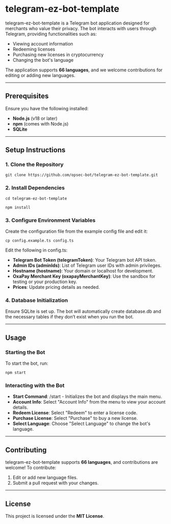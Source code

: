 # telegram-ez-bot-template

telegram-ez-bot-template is a Telegram bot application designed for merchants who value their privacy. The bot interacts with users through Telegram, providing functionalities such as:

- Viewing account information
- Redeeming licenses
- Purchasing new licenses in cryptocurrency
- Changing the bot's language

The application supports **66 languages**, and we welcome contributions for editing or adding new languages.

---

## Prerequisites

Ensure you have the following installed:

- **Node.js** (v18 or later)
- **npm** (comes with Node.js)
- **SQLite**

---

## Setup Instructions

### 1. Clone the Repository

```
git clone https://github.com/opsec-bot/telegram-ez-bot-template.git
```

### 2. Install Dependencies

```
cd telegram-ez-bot-template
```

```
npm install
```

### 3. Configure Environment Variables

Create the configuration file from the example config file and edit it:

```
cp config.example.ts config.ts
```

Edit the following in config.ts:

- **Telegram Bot Token (telegramToken)**: Your Telegram bot API token.
- **Admin IDs (adminIds)**: List of Telegram user IDs with admin privileges.
- **Hostname (hostname)**: Your domain or localhost for development.
- **OxaPay Merchant Key (oxapayMerchantKey)**: Use the sandbox for testing or your production key.
- **Prices**: Update pricing details as needed.

### 4. Database Initialization

Ensure SQLite is set up. The bot will automatically create database.db and the necessary tables if they don’t exist when you run the bot.

---

## Usage

### Starting the Bot

To start the bot, run:

```
npm start
```

### Interacting with the Bot

- **Start Command**: /start - Initializes the bot and displays the main menu.
- **Account Info**: Select "Account Info" from the menu to view your account details.
- **Redeem License**: Select "Redeem" to enter a license code.
- **Purchase License**: Select "Purchase" to buy a new license.
- **Select Language**: Choose "Select Language" to change the bot's language.

---

## Contributing

telegram-ez-bot-template supports **66 languages**, and contributions are welcome! To contribute:

1. Edit or add new language files.
2. Submit a pull request with your changes.

---

## License

This project is licensed under the **MIT License**.
